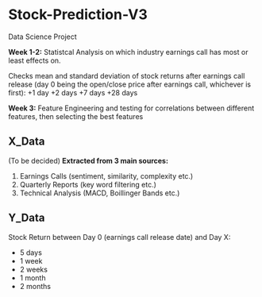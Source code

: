 # Stock-Prediction-V3
Data Science Project

**Week 1-2:**
Statistcal Analysis on which industry earnings call has most or least effects on.

Checks mean and standard deviation of stock returns after earnings call release (day 0 being the open/close price after earnings call, whichever is first):
+1 day
+2 days
+7 days
+28 days

**Week 3:**
Feature Engineering and testing for correlations between different features, then selecting the best features






X_Data
-------
(To be decided)
**Extracted from 3 main sources:**
1. Earnings Calls (sentiment, similarity, complexity etc.)
2. Quarterly Reports (key word filtering etc.)
3. Technical Analysis (MACD, Boillinger Bands etc.)


Y_Data
-------
Stock Return between Day 0 (earnings call release date) and Day X:
+ 5 days
+ 1 week
+ 2 weeks
+ 1 month
+ 2 months








